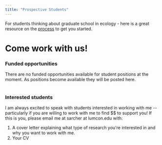 ```yaml
---
title: "Prospective Students"
---  
```


For students thinking about graduate school in ecology - here is a great resource on the [process](https://esajournals.onlinelibrary.wiley.com/doi/10.1002/bes2.2029) to get you started.

# **Come work with us!**   

### Funded opportunities  

There are no funded opportunities available for student positions at the moment. As positions become available they will be posted here.
<br>
<br>


### Interested students  

I am always excited to speak with students interested in working with me -- particularly if you are willing to work with me to find \$$ to support you! If this is you, please email me at sarcher at lumcon.edu with:  
1. A cover letter explaining what type of research you're interested in and why you want to work with me.
2. Your CV  


